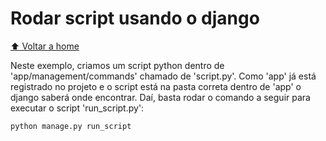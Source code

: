 # Rodar script usando o django

[:arrow_up: Voltar a home](https://github.com/Dirack/Estudos/tree/master/Python/django#django)

Neste exemplo, criamos um script python dentro de 'app/management/commands' chamado de 'script.py'.
Como 'app' já está registrado no projeto e o script está na pasta correta dentro de 'app' o django saberá onde
encontrar. Daí, basta rodar o comando a seguir para executar o script 'run_script.py':

```
python manage.py run_script
```
